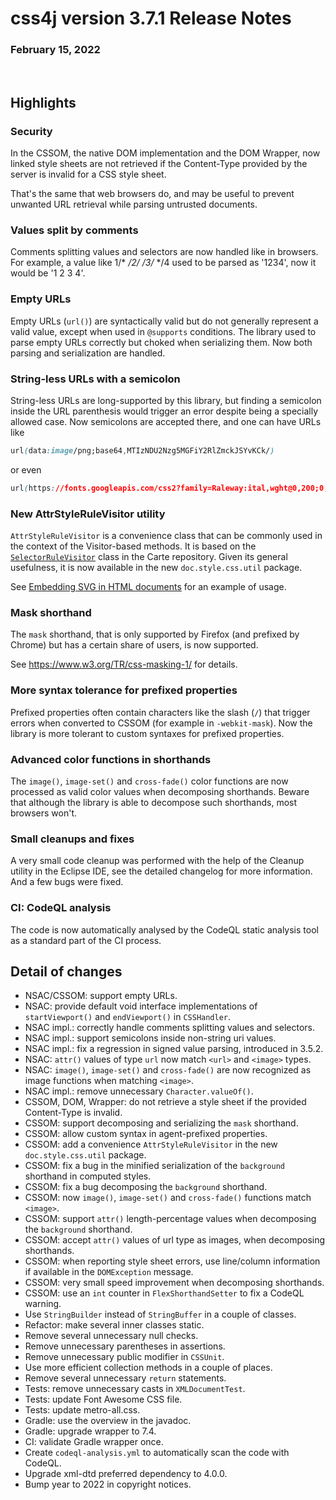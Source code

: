 # css4j version 3.7.1 Release Notes

### February 15, 2022

<br/>

## Highlights

### Security

In the CSSOM, the native DOM implementation and the DOM Wrapper, now linked
style sheets are not retrieved if the Content-Type provided by the server is
invalid for a CSS style sheet.

That's the same that web browsers do, and may be useful to prevent unwanted URL
retrieval while parsing untrusted documents.


### Values split by comments

Comments splitting values and selectors are now handled like in browsers. For
example, a value like 1/* */2/* */3/* */4 used to be parsed as '1234', now it
would be '1 2 3 4'.


### Empty URLs

Empty URLs (`url()`) are syntactically valid but do not generally represent a
valid value, except when used in `@supports` conditions. The library used to
parse empty URLs correctly but choked when serializing them. Now both parsing
and serialization are handled.


### String-less URLs with a semicolon

String-less URLs are long-supported by this library, but finding a semicolon
inside the URL parenthesis would trigger an error despite being a specially
allowed case. Now semicolons are accepted there, and one can have URLs like

```css
url(data:image/png;base64,MTIzNDU2Nzg5MGFiY2RlZmckJSYvKCk/)
```

or even

```css
url(https://fonts.googleapis.com/css2?family=Raleway:ital,wght@0,200;0,300;0,400;)
```

### New AttrStyleRuleVisitor utility

`AttrStyleRuleVisitor` is a convenience class that can be commonly used in the
context of the Visitor-based methods. It is based on the
[`SelectorRuleVisitor`](https://sourceforge.net/p/carte/carte/ci/155ca5cf29/tree/carte/src/io/sf/carte/report/SelectorRuleVisitor.java)
class in the Carte repository. Given its general usefulness, it is now available
in the new `doc.style.css.util` package.

See [Embedding SVG in HTML documents](https://css4j.github.io/embed-svg.html)
for an example of usage.


### Mask shorthand

The `mask` shorthand, that is only supported by Firefox (and prefixed by Chrome)
but has a certain share of users, is now supported.

See https://www.w3.org/TR/css-masking-1/ for details.


### More syntax tolerance for prefixed properties

Prefixed properties often contain characters like the slash (`/`) that trigger
errors when converted to CSSOM (for example in `-webkit-mask`). Now the library
is more tolerant to custom syntaxes for prefixed properties.


### Advanced color functions in shorthands

The `image()`, `image-set()` and `cross-fade()` color functions are now
processed as valid color values when decomposing shorthands. Beware that
although the library is able to decompose such shorthands, most browsers won't.


### Small cleanups and fixes

A very small code cleanup was performed with the help of the Cleanup utility in
the Eclipse IDE, see the detailed changelog for more information. And a few bugs
were fixed.


### CI: CodeQL analysis

The code is now automatically analysed by the CodeQL static analysis tool as a
standard part of the CI process.


## Detail of changes

- NSAC/CSSOM: support empty URLs.
- NSAC: provide default void interface implementations of `startViewport()` and 
  `endViewport()` in `CSSHandler`.
- NSAC impl.: correctly handle comments splitting values and selectors.
- NSAC impl.: support semicolons inside non-string uri values.
- NSAC impl.: fix a regression in signed value parsing, introduced in 3.5.2.
- NSAC: `attr()` values of type `url` now match `<url>` and `<image>` types.
- NSAC: `image()`, `image-set()` and `cross-fade()` are now recognized as image 
  functions when matching `<image>`.
- NSAC impl.: remove unnecessary `Character.valueOf()`.
- CSSOM, DOM, Wrapper: do not retrieve a style sheet if the provided
  Content-Type is invalid.
- CSSOM: support decomposing and serializing the `mask` shorthand.
- CSSOM: allow custom syntax in agent-prefixed properties.
- CSSOM: add a convenience `AttrStyleRuleVisitor` in the new `doc.style.css.util` 
  package.
- CSSOM: fix a bug in the minified serialization of the `background` shorthand 
  in computed styles.
- CSSOM: fix a bug decomposing the `background` shorthand.
- CSSOM: now `image()`, `image-set()` and `cross-fade()` functions match
  `<image>`.
- CSSOM: support `attr()` length-percentage values when decomposing the 
  `background` shorthand.
- CSSOM: accept `attr()` values of url type as images, when decomposing 
  shorthands.
- CSSOM: when reporting style sheet errors, use line/column information if 
  available in the `DOMException` message.
- CSSOM: very small speed improvement when decomposing shorthands.
- CSSOM: use an `int` counter in `FlexShorthandSetter` to fix a CodeQL warning.
- Use `StringBuilder` instead of `StringBuffer` in a couple of classes.
- Refactor: make several inner classes static.
- Remove several unnecessary null checks.
- Remove unnecessary parentheses in assertions.
- Remove unnecessary public modifier in `CSSUnit`.
- Use more efficient collection methods in a couple of places.
- Remove several unnecessary `return` statements.
- Tests: remove unnecessary casts in `XMLDocumentTest`.
- Tests: update Font Awesome CSS file.
- Tests: update metro-all.css.
- Gradle: use the overview in the javadoc.
- Gradle: upgrade wrapper to 7.4.
- CI: validate Gradle wrapper once.
- Create `codeql-analysis.yml` to automatically scan the code with CodeQL.
- Upgrade xml-dtd preferred dependency to 4.0.0.
- Bump year to 2022 in copyright notices.
